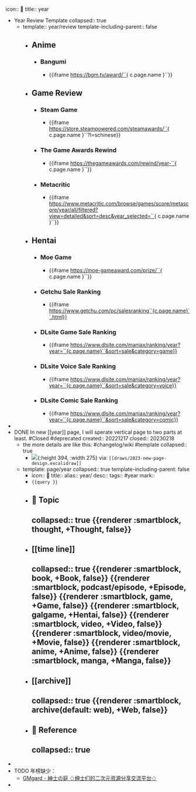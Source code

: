 icon:: 📅
title:: year

  - Year Review Template
    collapsed:: true
    - template:: year/review
      template-including-parent:: false
      - ## Anime
        - ### Bangumi
          - {{iframe https://bgm.tv/award/``{ c.page.name }``}}
      - ## Game Review
        - ### Steam Game
          - {{iframe https://store.steampowered.com/steamawards/``{ c.page.name }``?l=schinese}}
        - ### The Game Awards Rewind
          - {{iframe https://thegameawards.com/rewind/year-``{ c.page.name }``}}
        - ### Metacritic
          - {{iframe https://www.metacritic.com/browse/games/score/metascore/year/all/filtered?view=detailed&sort=desc&year_selected=``{ c.page.name }``}}
      - ## Hentai
        - ### Moe Game
          - {{iframe https://moe-gameaward.com/prize/``{ c.page.name }``}}
        - ### Getchu Sale Ranking
          - {{iframe https://www.getchu.com/pc/salesranking``{c.page.name}``.html}}
        - ### DLsite Game Sale Ranking
          - {{iframe https://www.dlsite.com/maniax/ranking/year?year=``{c.page.name}``&sort=sale&category=game}}
        - ### DLsite Voice Sale Ranking
          - {{iframe https://www.dlsite.com/maniax/ranking/year?year=``{c.page.name}``&sort=sale&category=voice}}
        - ### DLsite Comic Sale Ranking
          - {{iframe https://www.dlsite.com/maniax/ranking/year?year=``{c.page.name}``&sort=sale&category=comic}}
  -
  - DONE In new [[year]] page, I will sperate vertical page to two parts at least. #Closed #deprecated
    created:: 20221217
    closed:: 20230218
    - the more details are like this: #changelog/wiki #template
      collapsed:: true
      - ![](../assets/works/2023-new-page-design.png){:height 394, :width 275}
        via: `[[draws/2023-new-page-design.excalidraw]]`
    - template: page/year
      collapsed:: true
      template-including-parent: false
      - icon:: 📅
        title::
        alias:: year/
        desc::
        tags:: #year
        mark::
      - `{{query }}`
      - ## 💬 Topic
        collapsed:: true
        {{renderer :smartblock, thought, +Thought, false}}
        -
      - ## [[time line]]
        collapsed:: true
        {{renderer :smartblock, book, +Book, false}} {{renderer :smartblock, podcast/episode, +Episode, false}} {{renderer :smartblock, game, +Game, false}} {{renderer :smartblock, galgame, +Hentai, false}} {{renderer :smartblock, video, +Video, false}} {{renderer :smartblock, video/movie, +Movie, false}} {{renderer :smartblock, anime, +Anime, false}} {{renderer :smartblock, manga, +Manga, false}}
        -
      - ## [[archive]]
        collapsed:: true
        {{renderer :smartblock, archive(default: web), +Web, false}}
        -
      - ## 📃 Reference
        collapsed:: true
        -
-
- TODO 年榜缺少：
  - [GMgard - 紳士の庭 ♢绅士们的二次元资源分享交流平台♢](https://gmgard.com/)
-